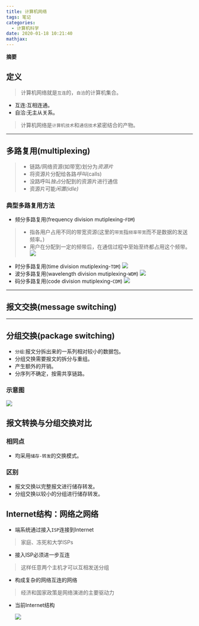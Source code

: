 ```yaml
---
title: 计算机网络
tags: 笔记
categories:
  - 计算机科学
date: 2020-01-18 10:21:40
mathjax:
---
```

**摘要**
<!--more-->

## 定义

> 计算机网络就是`互连`的，`自洽`的计算机集合。
- 互连:互相连通。
- 自洽:无主从关系。

> 计算机网络是`计算机技术`和`通信技术`紧密结合的产物。
---

## 多路复用(multiplexing)

>* 链路/网络资源(如带宽)划分为*资源片*
>* 将资源片分配给各路*呼叫*(calls)
>* 没路呼叫*独占*分配到的资源片进行通信
>* 资源片可能*闲置(idle)*

### 典型多路复用方法
- 频分多路复用(frequency division mutiplexing-`FDM`)
>* 指各用户占用不同的带宽资源(这里的`带宽`指`频率带宽`而不是数据的发送频率。)
>* 用户在分配到一定的频带后，在通信过程中至始至终都占用这个频带。
>![](https://raw.githubusercontent.com/a347807131/ms/master/images/20200118102250.png)
- 时分多路复用(time division mutiplexing-`TDM`)
![](https://raw.githubusercontent.com/a347807131/ms/master/images/20200118102320.png)
- 波分多路复用(wavelength division mutiplexing-`WDM`)
![](https://raw.githubusercontent.com/a347807131/ms/master/images/20200118102343.png)
- 码分多路复用(code division mutiplexing-`CDM`)
![](https://raw.githubusercontent.com/a347807131/ms/master/images/20200118102407.png)
---

## 报文交换(message switching)

---

## 分组交换(package switching)

* `分组`:报文分拆出来的一系列相对较小的数据包。
* 分组交换需要报文的拆分与重组。
* 产生额外的开销。
* 分序列不确定，按需共享链路。

### 示意图
![](https://raw.githubusercontent.com/a347807131/ms/master/images/20200118102507.png)

## 报文转换与分组交换对比

### 相同点
- 均采用`储存-转发`的交换模式。
### 区别
- 报文交换以完整报文进行储存转发。
- 分组交换以较小的分组进行储存转发。

## Internet结构：网络之网络

- 端系统通过接入`ISP`连接到Internet
> 家庭、冻死和大学ISPs
- 接入ISP必须进一步互连
> 这样任意两个主机才可以互相发送分组
- 构成复杂的网络互连的网络
> 经济和国家政策是网络演进的主要驱动力
- 当前Internet结构

  ![](https://raw.githubusercontent.com/a347807131/ms/master/images/20200118102535.png)